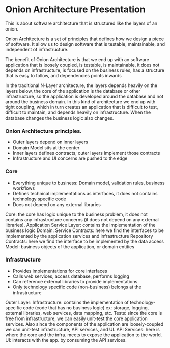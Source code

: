 # Onion Architecture Presentation

This is about software architecture that is structured like the layers of an onion.

Onion Architecture is a set of principles that defines how we design a piece of software. It allow us to design software that is testable, maintainable, and independent of infrastructure.

The benefit of Onion Architecture is that we end up with an software application that is loosely coupled, is testable, is maintainable, it does not depends on infrastructure, is focused on the business rules, has a structure that is easy to follow,  and dependencies points inwards

In the traditional N-Layer architecture, the layers depends heavily on the layers below, the core of the application is the database or other infrastructure, so the application is developed around the database and not around the business domain. In this kind of architecture we end up with tight coupling, which in turn creates an application that is difficult to test, difficult to maintain, and depends heavily on infrastructure. When the database changes the business logic also changes.

### Onion Architecture principles.
*	Outer layers depend on inner layers
*	Domain Model sits at the center
*	Inner layers defines contracts; outer layers implement those contracts
*	Infrastructure and UI concerns are pushed to the edge

### Core
* Everything unique to business: Domain model, validation rules, business workflows
* Defines technical implementations as interfaces, it does not contains technology specific code
* Does not depend on any external libraries

Core: the core has logic unique to the business problem, it does not contains any infrastructure concerns (it does not depend on any external libraries). Application Service Layer: contains the implementation of the business logic
Domain: Service Contracts: here we find the interfaces to be implemented by the application services and infrastructure Repository Contracts: here we find the interface to be implemented by the data access Model: business objects of the application, or domain entities

### Infrastructure
*	Provides implementations for core interfaces
*	Calls web services, access database, performs logging
*	Can reference external libraries to provide implementations
*	Only technology specific code (non-business) belongs at the infrastructure

Outer Layer: Infrastructure: contains the implementation of technology-specific code (code that has no business logic) ex: storage, logging, external libraries, web services, data mapping, etc. Tests: since the core is free from infrastructure, we can easily unit-test the core application services. Also since the components of the application are loosely-coupled we can unit-test infrastructure, API services, and UI. API Services: here is where the core and the infra. meets to expose the application to the world. UI: interacts with the app. by consuming the API services.
